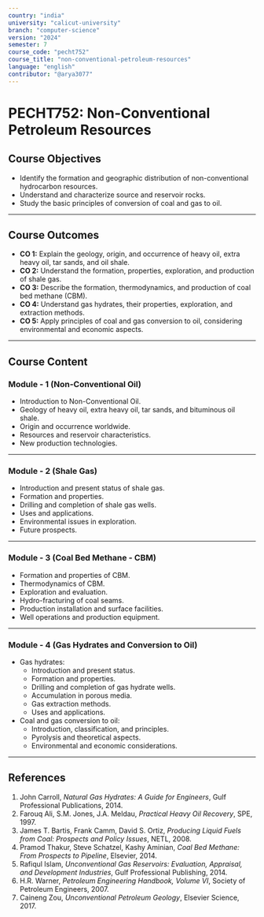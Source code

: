 ```yaml
---
country: "india"
university: "calicut-university"
branch: "computer-science"
version: "2024"
semester: 7
course_code: "pecht752"
course_title: "non-conventional-petroleum-resources"
language: "english"
contributor: "@arya3077"
---
```


# PECHT752: Non-Conventional Petroleum Resources

## Course Objectives
* Identify the formation and geographic distribution of non-conventional hydrocarbon resources.  
* Understand and characterize source and reservoir rocks.  
* Study the basic principles of conversion of coal and gas to oil.  
---
## Course Outcomes
* **CO 1:** Explain the geology, origin, and occurrence of heavy oil, extra heavy oil, tar sands, and oil shale.  
* **CO 2:** Understand the formation, properties, exploration, and production of shale gas.  
* **CO 3:** Describe the formation, thermodynamics, and production of coal bed methane (CBM).  
* **CO 4:** Understand gas hydrates, their properties, exploration, and extraction methods.  
* **CO 5:** Apply principles of coal and gas conversion to oil, considering environmental and economic aspects.  
---
## Course Content

### Module - 1 (Non-Conventional Oil)
* Introduction to Non-Conventional Oil.  
* Geology of heavy oil, extra heavy oil, tar sands, and bituminous oil shale.  
* Origin and occurrence worldwide.  
* Resources and reservoir characteristics.  
* New production technologies.  
---
### Module - 2 (Shale Gas)
* Introduction and present status of shale gas.  
* Formation and properties.  
* Drilling and completion of shale gas wells.  
* Uses and applications.  
* Environmental issues in exploration.  
* Future prospects.  
---
### Module - 3 (Coal Bed Methane - CBM)
* Formation and properties of CBM.  
* Thermodynamics of CBM.  
* Exploration and evaluation.  
* Hydro-fracturing of coal seams.  
* Production installation and surface facilities.  
* Well operations and production equipment.  
---
### Module - 4 (Gas Hydrates and Conversion to Oil)
* Gas hydrates:
  - Introduction and present status.  
  - Formation and properties.  
  - Drilling and completion of gas hydrate wells.  
  - Accumulation in porous media.  
  - Gas extraction methods.  
  - Uses and applications.  
* Coal and gas conversion to oil:
  - Introduction, classification, and principles.  
  - Pyrolysis and theoretical aspects.  
  - Environmental and economic considerations.  
---
## References
1. John Carroll, *Natural Gas Hydrates: A Guide for Engineers*, Gulf Professional Publications, 2014.  
2. Farouq Ali, S.M. Jones, J.A. Meldau, *Practical Heavy Oil Recovery*, SPE, 1997.  
3. James T. Bartis, Frank Camm, David S. Ortiz, *Producing Liquid Fuels from Coal: Prospects and Policy Issues*, NETL, 2008.  
4. Pramod Thakur, Steve Schatzel, Kashy Aminian, *Coal Bed Methane: From Prospects to Pipeline*, Elsevier, 2014.  
5. Rafiqul Islam, *Unconventional Gas Reservoirs: Evaluation, Appraisal, and Development Industries*, Gulf Professional Publishing, 2014.  
6. H.R. Warner, *Petroleum Engineering Handbook, Volume VI*, Society of Petroleum Engineers, 2007.  
7. Caineng Zou, *Unconventional Petroleum Geology*, Elsevier Science, 2017.  

